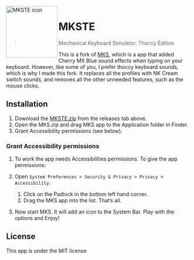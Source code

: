 <img align="left" width="140" height="140" src="https://github.com/MrKai77/MKSTE/blob/master/MKSTE/Assets.xcassets/AppIcon.appiconset/MKSTE-icon-1024.png" alt="MKSTE icon">

# MKSTE
> Mechanical Keyboard Simulator: Thoccy Edition  

This is a fork of [MKS](https://github.com/x0054/MKS), which is a app that added Cherry MX Blue sound effects when typing on your keyboard. However, like some of you, I prefer thoccy keyboard sounds, which is why I made this fork. It replaces all the profiles with NK Cream switch sounds, and removes all the other unneeded features, such as the mouse clicks.

## Installation

1. Download the [MKSTE.zip](https://github.com/MrKai77/MKS/releases/latest) from the releases tab above.
1. Open the MKS.zip and drag MKS app to the Application folder in Finder.
1. Grant Accessibility permissions (see below).

### Grant Accessibility permissions

1. To work the app needs Accessibilities permissions. To give the app permissions:
   
1. Open `System Preferences > Security & Privacy > Privacy > Accessibility`.
   1. Click on the Padlock in the bottom left hand corner.
   1. Drag the MKS app into the list. That’s all.
   
1. Now start MKS. It will add an icon to the System Bar. Play with the options and Enjoy!

## License

This app is under the MIT license

